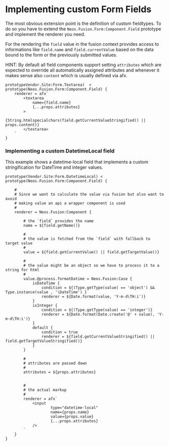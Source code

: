 # Implementing custom Form Fields

The most obvious extension point is the definition of custom fieldtypes.
To do so you have to extend the `Neos.Fusion.Form:Component.Field` prototype
and implement the renderer you need. 

For the rendering the `field` value in the fusion context provides access 
to informations like `field.name` and `field.currentValue` based on the data 
bound to the form or the previously submitted values.

HINT: By default all field components support setting `attributes` which
are expected to override all automatically assigned attributes and whenever 
it makes sense also `content` which is usually defined via afx.  

```
prototypeVendor.Site:Form.Textarea)  < prototype(Neos.Fusion.Form:Component.Field) {
    renderer = afx`
        <textarea
            name={field.name}
            {...props.attributes}
        >
            {String.htmlspecialchars(field.getCurrentValueStringified() || props.content)}
        </textarea>
    `
}
```

### Implementing a custom DatetimeLocal field

This example shows a datetime-local field that implements a custom stringification 
for DateTime and integer values.  

```
prototype(Vendor.Site:Form.DatetimeLocal) < prototype(Neos.Fusion.Form:Component.Field) {

    # 
    # Since we want to calculate the value via fusion but also want to avoid 
    # making value an api a wrapper component is used  
    #
    renderer = Neos.Fusion:Component {

        # the `field` provides the name
        name = ${field.getName()}
        
        #
        # the value is fetched from the `field` with fallback to target value
        #
        value = ${field.getCurrentValue() || field.getTargetValue()}
        
        #
        # the value might be an object so we have to process it to a string for html
        #
        value.@process.formatDatime = Neos.Fusion:Case {
            isDateTime {
                condition = ${(Type.getType(value) == 'object') && Type.instance(value , '\DateTime') }
                renderer = ${Date.format(value, 'Y-m-d\TH:i')}
            }
            isInteger {
                condition = ${(Type.getType(value) == 'integer')}
                renderer = ${Date.format(Date.create('@' + value), 'Y-m-d\TH:i')}
            }
            default {
                condition = true
                renderer = ${field.getCurrentValueStringified() || field.getTargetValueStringified()}
            }
        }
        
        #
        # attributes are passed down 
        #
        attributes = ${props.attributes}


        #
        # the actual markup
        #
        renderer = afx`
            <input
                    type="datetime-local"
                    name={props.name}
                    value={props.value}
                    {...props.attributes}
            />
        `
    }
} 
```
